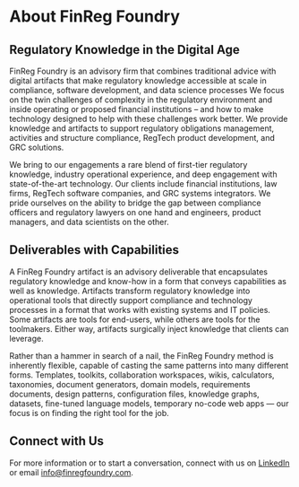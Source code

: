 # About FinReg Foundry

## Regulatory Knowledge in the Digital Age

FinReg Foundry is an advisory firm that combines traditional advice with digital artifacts that make regulatory knowledge accessible at scale in compliance, software development, and data science processes
We focus on the twin challenges of complexity in the regulatory environment and inside operating or proposed financial institutions – and how to make technology designed to help with these challenges work better. We provide knowledge and artifacts to support regulatory obligations management, activities and structure compliance, RegTech product development, and GRC solutions.

We bring to our engagements a rare blend of first-tier regulatory knowledge, industry operational experience, and deep engagement with state-of-the-art technology. Our clients include financial institutions, law firms, RegTech software companies, and GRC systems integrators. We pride ourselves on the ability to bridge the gap between compliance officers and regulatory lawyers on one hand and engineers, product managers, and data scientists on the other.

## Deliverables with Capabilities

A FinReg Foundry artifact is an advisory deliverable that encapsulates regulatory knowledge and know-how in a form that conveys capabilities as well as knowledge.
Artifacts transform regulatory knowledge into operational tools that directly support compliance and technology processes in a format that works with existing systems and IT policies. Some artifacts are tools for end-users, while others are tools for the toolmakers. Either way, artifacts surgically inject knowledge that clients can leverage.

Rather than a hammer in search of a nail, the FinReg Foundry method is inherently flexible, capable of casting the same patterns into many different forms. Templates, toolkits, collaboration workspaces, wikis, calculators, taxonomies, document generators, domain models, requirements documents, design patterns, configuration files, knowledge graphs, datasets, fine-tuned language models, temporary no-code web apps — our focus is on finding the right tool for the job.

## Connect with Us

For more information or to start a conversation, connect with us on [LinkedIn](https://www.linkedin.com/company/finreg-foundry/) or email info@finregfoundry.com.
